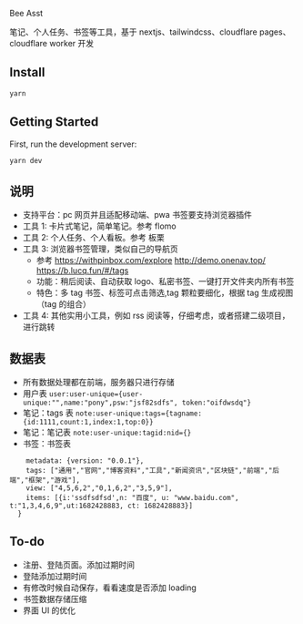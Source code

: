 Bee Asst

笔记、个人任务、书签等工具，基于 nextjs、tailwindcss、cloudflare pages、cloudflare worker 开发

## Install

```bash
yarn
```

## Getting Started

First, run the development server:

```bash
yarn dev
```

## 说明

- 支持平台：pc 网页并且适配移动端、pwa 书签要支持浏览器插件
- 工具 1: 卡片式笔记，简单笔记。参考 flomo
- 工具 2: 个人任务、个人看板。参考 板栗
- 工具 3: 浏览器书签管理，类似自己的导航页
  - 参考 https://withpinbox.com/explore http://demo.onenav.top/ https://b.lucq.fun/#/tags
  - 功能：稍后阅读、自动获取 logo、私密书签、一键打开文件夹内所有书签
  - 特色：多 tag 书签、标签可点击筛选,tag 颗粒要细化，根据 tag 生成视图（tag 的组合）
- 工具 4: 其他实用小工具，例如 rss 阅读等，仔细考虑，或者搭建二级项目，进行跳转

## 数据表

- 所有数据处理都在前端，服务器只进行存储
- 用户表
  `user:user-unique={user-unique:"",name:"pony",psw:"jsf82sdfs", token:"oifdwsdq"}`
- 笔记：tags 表
  `note:user-unique:tags={tagname:{id:1111,count:1,index:1,top:0}}`
- 笔记：笔记表
  `note:user-unique:tagid:nid={}`
- 书签：书签表

```bookmark:user-unique={
    metadata: {version: "0.0.1"},
    tags: ["通用","官网","博客资料","工具","新闻资讯","区块链","前端","后端","框架","游戏"],
    view: ["4,5,6,2","0,1,6,2","3,5,9"],
    items: [{i:'ssdfsdfsd',n: "百度", u: "www.baidu.com", t:"1,3,4,6,9",ut:1682428883, ct: 1682428883}]
  }
```

## To-do

- 注册、登陆页面。添加过期时间
- 登陆添加过期时间
- 有修改时候自动保存，看看速度是否添加 loading
- 书签数据存储压缩
- 界面 UI 的优化
